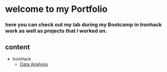 # welcome to my Portfolio 


### here you can check out my lab during my Bootcamp in Ironhack work as well as projects that I worked on. 


## content 
- IronHack
  - [Data Analysis](#https://github.com/sariiimmmm/Portfolio/blob/main/IronHack%20Projects/Lab%20Works/Data%20Analysis/.ipynb_checkpoints/Lab_Customer_Analysis_Case_Study(%20Sarina%20Masoumi%20OCT22%20)%20-checkpoint.ipynb)
